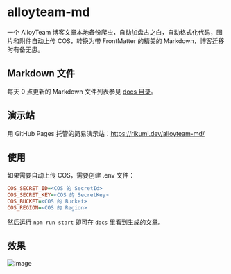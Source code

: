 # alloyteam-md

一个 AlloyTeam 博客文章本地备份爬虫，自动加盘古之白，自动格式化代码，图片和附件自动上传 COS，转换为带 FrontMatter 的精美的 Markdown，博客迁移时有备无患。

## Markdown 文件

每天 0 点更新的 Markdown 文件列表参见 [docs 目录](https://github.com/rikumi/alloyteam-md/tree/master/docs)。

## 演示站

用 GitHub Pages 托管的简易演示站：https://rikumi.dev/alloyteam-md/

## 使用

如果需要自动上传 COS，需要创建 .env 文件：

```ini
COS_SECRET_ID=<COS 的 SecretId>
COS_SECRET_KEY=<COS 的 SecretKey>
COS_BUCKET=<COS 的 Bucket>
COS_REGION=<COS 的 Region>
```

然后运行 `npm run start` 即可在 `docs` 里看到生成的文章。

## 效果

![image](https://user-images.githubusercontent.com/5051300/90339708-16d9b680-e025-11ea-9df8-4af58bba4daa.png)
